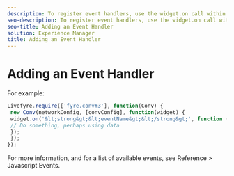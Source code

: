 ```yaml
---
description: To register event handlers, use the widget.on call within the App’s callback function.
seo-description: To register event handlers, use the widget.on call within the App’s callback function.
seo-title: Adding an Event Handler
solution: Experience Manager
title: Adding an Event Handler
---
```


# Adding an Event Handler

For example:

```javascript
Livefyre.require(['fyre.conv#3'], function(Conv) { 
 new Conv(networkConfig, [convConfig], function(widget) { 
 widget.on('&lt;strong&gt;&lt;eventName&gt;&lt;/strong&gt;', function (data) { 
 // Do something, perhaps using data 
 }); 
 }); 
}); 

```
For more information, and for a list of available events, see Reference &gt; Javascript Events.

